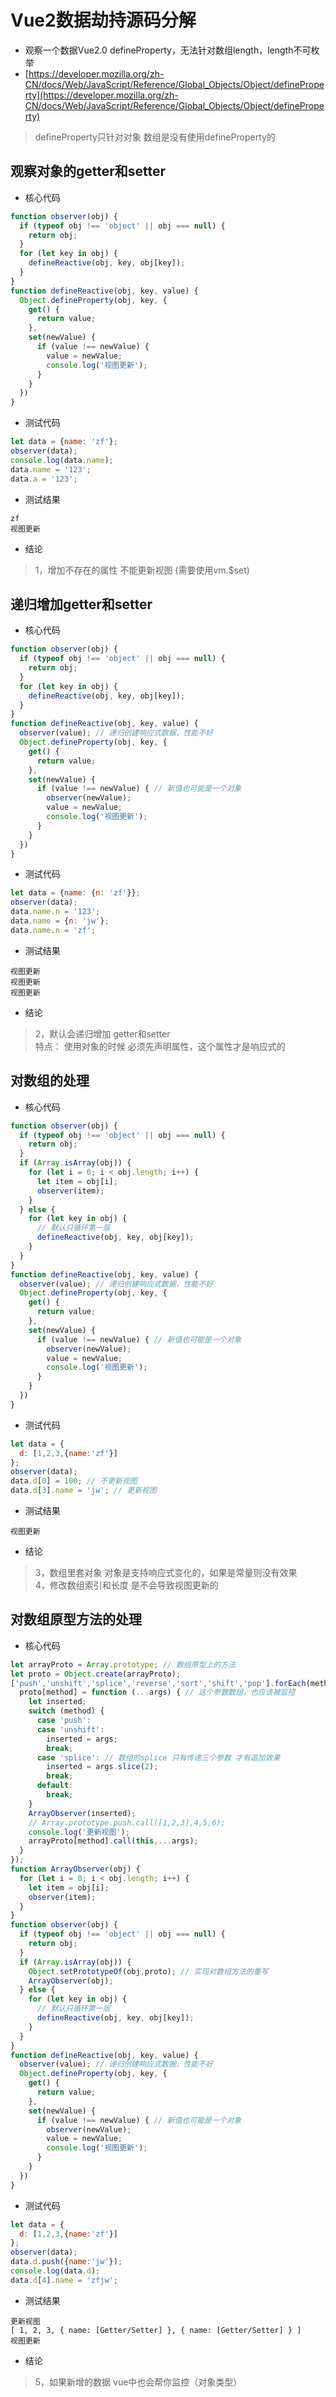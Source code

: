 # Vue2数据劫持源码分解

* 观察一个数据Vue2.0 defineProperty，无法针对数组length，length不可枚举
* [https://developer.mozilla.org/zh-CN/docs/Web/JavaScript/Reference/Global_Objects/Object/defineProperty](https://developer.mozilla.org/zh-CN/docs/Web/JavaScript/Reference/Global_Objects/Object/defineProperty)
>defineProperty只针对对象 数组是没有使用defineProperty的

## 观察对象的getter和setter
* 核心代码
```js
function observer(obj) {
  if (typeof obj !== 'object' || obj === null) {
    return obj;
  }
  for (let key in obj) {
    defineReactive(obj, key, obj[key]);
  }
}
function defineReactive(obj, key, value) {
  Object.defineProperty(obj, key, {
    get() {
      return value;
    },
    set(newValue) {
      if (value !== newValue) {
        value = newValue;
        console.log('视图更新');
      }
    }
  })
}
```
* 测试代码
```js
let data = {name: 'zf'};
observer(data);
console.log(data.name);
data.name = '123';
data.a = '123';
```
* 测试结果
```
zf
视图更新
```
* 结论
>1，增加不存在的属性 不能更新视图 (需要使用vm.$set)

## 递归增加getter和setter
* 核心代码
```js
function observer(obj) {
  if (typeof obj !== 'object' || obj === null) {
    return obj;
  }
  for (let key in obj) {
    defineReactive(obj, key, obj[key]);
  }
}
function defineReactive(obj, key, value) {
  observer(value); // 递归创建响应式数据，性能不好
  Object.defineProperty(obj, key, {
    get() {
      return value;
    },
    set(newValue) {
      if (value !== newValue) { // 新值也可能是一个对象
        observer(newValue);
        value = newValue;
        console.log('视图更新');
      }
    }
  })
}
```
* 测试代码
```js
let data = {name: {n: 'zf'}};
observer(data);
data.name.n = '123';
data.name = {n: 'jw'};
data.name.n = 'zf';
```
* 测试结果
```
视图更新
视图更新
视图更新
```
* 结论
>2，默认会递归增加 getter和setter<br>
>特点： 使用对象的时候 必须先声明属性，这个属性才是响应式的

## 对数组的处理
* 核心代码
```js
function observer(obj) {
  if (typeof obj !== 'object' || obj === null) {
    return obj;
  }
  if (Array.isArray(obj)) {
    for (let i = 0; i < obj.length; i++) {
      let item = obj[i];
      observer(item);
    }
  } else {
    for (let key in obj) {
      // 默认只循环第一层
      defineReactive(obj, key, obj[key]);
    }
  }
}
function defineReactive(obj, key, value) {
  observer(value); // 递归创建响应式数据，性能不好
  Object.defineProperty(obj, key, {
    get() {
      return value;
    },
    set(newValue) {
      if (value !== newValue) { // 新值也可能是一个对象
        observer(newValue);
        value = newValue;
        console.log('视图更新');
      }
    }
  })
}
```
* 测试代码
```js
let data = {
  d: [1,2,3,{name:'zf'}]
};
observer(data);
data.d[0] = 100; // 不更新视图
data.d[3].name = 'jw'; // 更新视图
```
* 测试结果
```
视图更新
```
* 结论
>3，数组里套对象 对象是支持响应式变化的，如果是常量则没有效果<br>
>4，修改数组索引和长度 是不会导致视图更新的

## 对数组原型方法的处理
* 核心代码
```js
let arrayProto = Array.prototype; // 数组原型上的方法
let proto = Object.create(arrayProto);
['push','unshift','splice','reverse','sort','shift','pop'].forEach(method => {
  proto[method] = function (...args) { // 这个参数数组，也应该被监控
    let inserted;
    switch (method) {
      case 'push':
      case 'unshift':
        inserted = args;
        break;
      case 'splice': // 数组的splice 只有传递三个参数 才有追加效果
        inserted = args.slice(2);
        break;
      default:
        break;
    }
    ArrayObserver(inserted);
    // Array.prototype.push.call([1,2,3],4,5,6);
    console.log('更新视图');
    arrayProto[method].call(this,...args);
  }
});
function ArrayObserver(obj) {
  for (let i = 0; i < obj.length; i++) {
    let item = obj[i];
    observer(item);
  }
}
function observer(obj) {
  if (typeof obj !== 'object' || obj === null) {
    return obj;
  }
  if (Array.isArray(obj)) {
    Object.setPrototypeOf(obj,proto); // 实现对数组方法的重写
    ArrayObserver(obj);
  } else {
    for (let key in obj) {
      // 默认只循环第一层
      defineReactive(obj, key, obj[key]);
    }
  }
}
function defineReactive(obj, key, value) {
  observer(value); // 递归创建响应式数据，性能不好
  Object.defineProperty(obj, key, {
    get() {
      return value;
    },
    set(newValue) {
      if (value !== newValue) { // 新值也可能是一个对象
        observer(newValue);
        value = newValue;
        console.log('视图更新');
      }
    }
  })
}
```
* 测试代码
```js
let data = {
  d: [1,2,3,{name:'zf'}]
};
observer(data);
data.d.push({name:'jw'});
console.log(data.d);
data.d[4].name = 'zfjw';
```
* 测试结果
```
更新视图
[ 1, 2, 3, { name: [Getter/Setter] }, { name: [Getter/Setter] } ]
视图更新
```
* 结论
>5，如果新增的数据 vue中也会帮你监控（对象类型）


